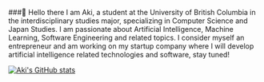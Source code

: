 ###👋 Hello there
I am Aki, a student at the University of British Columbia in the interdisciplinary studies major, specializing in Computer Science and Japan Studies. I am passionate about Artificial Intelligence, Machine Learning, Software Engineering and related topics. I consider myself an entrepreneur and am working on my startup company where I will develop artificial intelligence related technologies and software, stay tuned!

[![Aki's GitHub stats](https://github-readme-stats.vercel.app/api?username=ikryujin)](https://github.com/IkRyujin/github-readme-stats)
